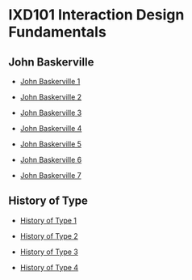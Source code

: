 IXD101 Interaction Design Fundamentals
======================================

John Baskerville
----------------
- [John Baskerville 1](https://lucyboyd4.github.io/john_baskerville-/john-baskerville1.html)

- [John Baskerville 2](https://lucyboyd4.github.io/john_baskerville-/john-baskerville2.html)

- [John Baskerville 3](https://lucyboyd4.github.io/john_baskerville-/john-baskerville3.html)

- [John Baskerville 4](https://lucyboyd4.github.io/john_baskerville-/john-baskerville4.html)

- [John Baskerville 5](https://lucyboyd4.github.io/john_baskerville-/john-baskerville5.html)

- [John Baskerville 6](https://lucyboyd4.github.io/john_baskerville-/john-baskerville6.html)

- [John Baskerville 7](https://lucyboyd4.github.io/john_baskerville-/john-baskerville7.html)


History of Type
----------------
- [History of Type 1](https://lucyboyd4.github.io/john_baskerville-/thebriefhistoryoftype.html)

- [History of Type 2](https://lucyboyd4.github.io/john_baskerville-/Thebriefhistoryoftype2.html)

- [History of Type 3](https://lucyboyd4.github.io/john_baskerville-/thebriefhistoryoftype3.html)

- [History of Type 4](https://lucyboyd4.github.io/john_baskerville-/thebriefhistoryoftype4.html)
